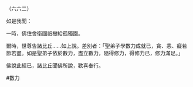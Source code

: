 （六六二）

如是我聞：

一時，佛住舍衛國祇樹給孤獨園。

爾時，世尊告諸比丘……如上說。差別者：「聖弟子學數力成就已，貪、恚、癡若節若盡。如是聖弟子依於數力，盡立數力，隨得修力，得修力已，修力滿足。」

佛說此經已，諸比丘聞佛所說，歡喜奉行。



#數力
